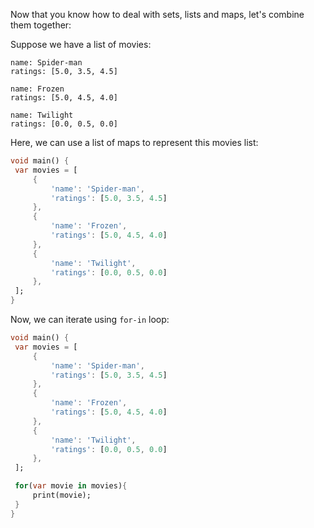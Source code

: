 Now that you know how to deal with sets, lists and maps, let's combine them together:

Suppose we have a list of movies:

```
name: Spider-man
ratings: [5.0, 3.5, 4.5]

name: Frozen
ratings: [5.0, 4.5, 4.0]

name: Twilight
ratings: [0.0, 0.5, 0.0]
```

Here, we can use a list of maps to represent this movies list:

```dart
void main() {
 var movies = [
     {
         'name': 'Spider-man',
         'ratings': [5.0, 3.5, 4.5]
     },
     {
         'name': 'Frozen',
         'ratings': [5.0, 4.5, 4.0]
     },
     {
         'name': 'Twilight',
         'ratings': [0.0, 0.5, 0.0]
     },
 ];
}
```

Now, we can iterate using `for-in` loop:

```dart
void main() {
 var movies = [
     {
         'name': 'Spider-man',
         'ratings': [5.0, 3.5, 4.5]
     },
     {
         'name': 'Frozen',
         'ratings': [5.0, 4.5, 4.0]
     },
     {
         'name': 'Twilight',
         'ratings': [0.0, 0.5, 0.0]
     },
 ];

 for(var movie in movies){
     print(movie);
 }
}
```
